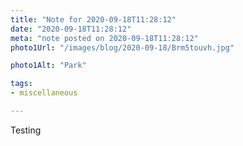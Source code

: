 ```yaml
---
title: "Note for 2020-09-18T11:28:12"
date: "2020-09-18T11:28:12"
meta: "note posted on 2020-09-18T11:28:12"
photo1Url: "/images/blog/2020-09-18/Brm5touvh.jpg"

photo1Alt: "Park"

tags:
- miscellaneous

---
```

Testing
